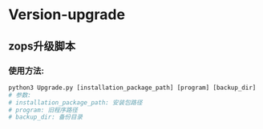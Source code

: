 # Version-upgrade

## zops升级脚本
### 使用方法:
```python
python3 Upgrade.py [installation_package_path] [program] [backup_dir]
# 参数:
# installation_package_path: 安装包路径
# program: 旧程序路径
# backup_dir: 备份目录
```